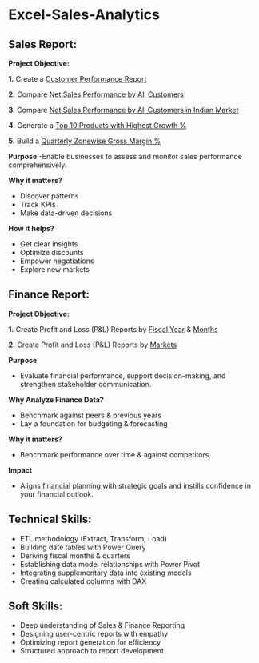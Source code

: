 # Excel-Sales-Analytics

## Sales Report:

**Project Objective:** 

  **1.** Create a [Customer Performance Report](https://github.com/niketjha02/excel-sales-insights/blob/main/Net%20Sales%20by%20All%20Customers.pdf)

  **2.** Compare [Net Sales Performance by All Customers](https://github.com/niketjha02/excel-sales-insights/blob/main/Net%20Sales%20by%20All%20Customers.pdf)

  **3.** Compare [Net Sales Performance by All Customers in Indian Market](https://github.com/niketjha02/excel-sales-insights/blob/main/Net%20Sales%20by%20All%20Customers_Market%20in%20India.pdf)

  **4.** Generate a [Top 10 Products with Highest Growth %](https://github.com/niketjha02/excel-sales-insights/blob/main/Top%2010%20Products%20by%20Growth%25_2021%20vs%202020.pdf)

  **5.** Build a [Quarterly Zonewise Gross Margin %](https://github.com/niketjha02/excel-sales-insights/blob/main/Zonewise%20Gross%20Margin%20%25%20_Quarterly.pdf)

**Purpose**
-Enable businesses to assess and monitor sales performance comprehensively.

**Why it matters?** 
- Discover patterns
- Track KPIs
- Make data-driven decisions
  
**How it helps?** 
- Get clear insights
- Optimize discounts
- Empower negotiations
- Explore new markets


## Finance Report:

**Project Objective:** 

**1.** Create Profit and Loss (P&L) Reports by [Fiscal Year](https://github.com/niketjha02/excel-sales-insights/blob/main/Net%20Sales%2C%20COGS%2C%20GM%20%26%20GM%25%20by%20Fiscal%20Years.pdf) & [Months](https://github.com/niketjha02/excel-sales-insights/blob/main/Net%20Sales%2C%20COGS%2C%20GM%20%26%20GM%25%20by%20Fiscal%20Months.pdf) 

**2.** Create Profit and Loss (P&L) Reports by [Markets](https://github.com/niketjha02/excel-sales-insights/blob/main/Net%20Sales%20by%20All%20Customers.pdf)

**Purpose**
- Evaluate financial performance, support decision-making, and strengthen stakeholder communication.

**Why Analyze Finance Data?**
- Benchmark against peers & previous years
- Lay a foundation for budgeting & forecasting

**Why it matters?** 
- Benchmark performance over time & against competitors.

**Impact** 
- Aligns financial planning with strategic goals and instills confidence in your financial outlook.

## Technical Skills:
- ETL methodology (Extract, Transform, Load)
- Building date tables with Power Query
- Deriving fiscal months & quarters
- Establishing data model relationships with Power Pivot
- Integrating supplementary data into existing models
- Creating calculated columns with DAX

## Soft Skills:
- Deep understanding of Sales & Finance Reporting
- Designing user-centric reports with empathy
- Optimizing report generation for efficiency
- Structured approach to report development
